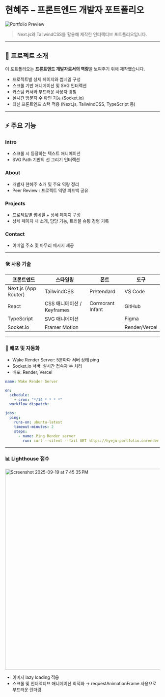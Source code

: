# 현혜주 – 프론트엔드 개발자 포트폴리오

![Portfolio Preview](https://github.com/user-attachments/assets/1491add2-29fd-4f95-b875-f6a2215ba6d6)

> Next.js와 TailwindCSS를 활용해 제작한 인터랙티브 포트폴리오입니다.

---

## 🖤 프로젝트 소개

이 포트폴리오는 **프론트엔드 개발자로서의 역량**을 보여주기 위해 제작했습니다.

- 프로젝트별 상세 페이지와 썸네일 구성
- 스크롤 기반 애니메이션 및 SVG 인터랙션
- 커스텀 커서와 부드러운 사용자 경험
- 실시간 방문자 수 확인 기능 (Socket.io)
- 최신 프론트엔드 스택 적용 (Next.js, TailwindCSS, TypeScript 등)

---

## ⚡ 주요 기능

### Intro

- 스크롤 시 등장하는 텍스트 애니메이션
- SVG Path 기반의 선 그리기 인터랙션

### About

- 개발자 현혜주 소개 및 주요 역량 정리
- Peer Review : 프로젝트 익명 피드백 공유

### Projects

- 프로젝트별 썸네일 + 상세 페이지 구성
- 상세 페이지 내 소개, 담당 기능, 트러블 슈팅 경험 기록

### Contact

- 이메일 주소 및 마무리 메시지 제공

---

### 🛠 사용 기술

| 프론트엔드           | 스타일링                   | 폰트             | 도구    |
| -------------------- | -------------------------- | ---------------- | ------- |
| Next.js (App Router) | TailwindCSS                | Pretendard       | VS Code |
| React                | CSS 애니메이션 / Keyframes | Cormorant Infant | GitHub  |
| TypeScript           | SVG 애니메이션             |                  | Figma   |
| Socket.io           | Framer Motion             |                  | Render/Vercel   |


---

### 🔗 배포 및 자동화

- Wake Render Server: 5분마다 서버 상태 ping
- Socket.io 서버: 실시간 접속자 수 처리
- 배포: Render, Vercel

```yaml
name: Wake Render Server

on:
  schedule:
    - cron: "*/14 * * * *"
  workflow_dispatch:

jobs:
  ping:
    runs-on: ubuntu-latest
    timeout-minutes: 2
    steps:
      - name: Ping Render server
        run: curl --silent --fail GET https://hyeju-portfolio.onrender.com || exit 1

```

---

### 📊 Lighthouse 점수

<img width="1092" height="651" alt="Screenshot 2025-09-19 at 7 45 35 PM" src="https://github.com/user-attachments/assets/0d39de0c-ce7d-4c4c-b05e-d0c1f018421e" />

- 이미지 lazy loading 적용
- 스크롤 및 인터랙티브 애니메이션 최적화 → requestAnimationFrame 사용으로 부드러운 렌더링

